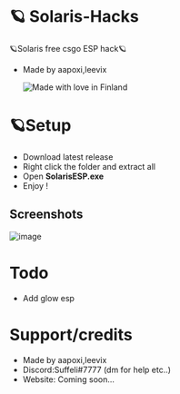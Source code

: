 # 🪐 Solaris-Hacks
🪐Solaris free csgo ESP hack🪐
- Made by aapoxi,leevix

  ![Made with love in Finland](https://madewithlove.now.sh/fi?heart=true&colorB=%23387fdc&template=plastic)

# 🪐Setup
- Download latest release
- Right click the folder and extract all
- Open <strong>SolarisESP.exe</strong>
- Enjoy !



## Screenshots
![image](https://github.com/Aapoxix/Solaris-Csgo/assets/140962895/6ed1ee00-994f-4568-b66b-094c8a83e3b1)


# Todo
- Add glow esp

# Support/credits
- Made by aapoxi,leevix
- Discord:Suffeli#7777 (dm for help etc..)
- Website: Coming soon...
